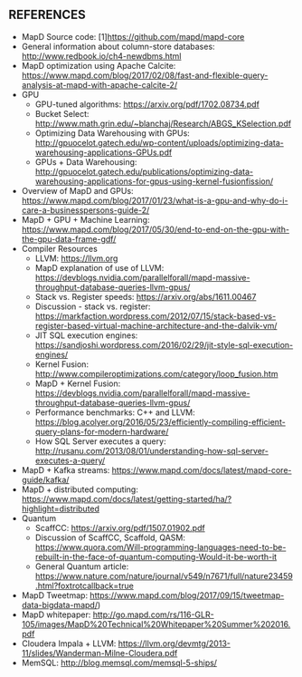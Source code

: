 ## REFERENCES  

* MapD Source code:  [1]https://github.com/mapd/mapd-core
* General information about column-store databases:  http://www.redbook.io/ch4-newdbms.html
* MapD optimization using Apache Calcite:  https://www.mapd.com/blog/2017/02/08/fast-and-flexible-query-analysis-at-mapd-with-apache-calcite-2/
* GPU
  * GPU-tuned algorithms:  https://arxiv.org/pdf/1702.08734.pdf
  * Bucket Select:   http://www.math.grin.edu/~blanchaj/Research/ABGS_KSelection.pdf
  * Optimizing Data Warehousing with GPUs:  http://gpuocelot.gatech.edu/wp-content/uploads/optimizing-data-warehousing-applications-GPUs.pdf
  * GPUs + Data Warehousing:  http://gpuocelot.gatech.edu/publications/optimizing-data-warehousing-applications-for-gpus-using-kernel-fusionfission/
* Overview of MapD and GPUs:  https://www.mapd.com/blog/2017/01/23/what-is-a-gpu-and-why-do-i-care-a-businesspersons-guide-2/
* MapD + GPU + Machine Learning:  https://www.mapd.com/blog/2017/05/30/end-to-end-on-the-gpu-with-the-gpu-data-frame-gdf/
* Compiler Resources
  * LLVM:  https://llvm.org
  * MapD explanation of use of LLVM:  https://devblogs.nvidia.com/parallelforall/mapd-massive-throughput-database-queries-llvm-gpus/
  * Stack vs. Register speeds:  https://arxiv.org/abs/1611.00467
  * Discussion - stack vs. register:  https://markfaction.wordpress.com/2012/07/15/stack-based-vs-register-based-virtual-machine-architecture-and-the-dalvik-vm/
  * JIT SQL execution engines:  https://sandjoshi.wordpress.com/2016/02/29/jit-style-sql-execution-engines/
  * Kernel Fusion:  http://www.compileroptimizations.com/category/loop_fusion.htm
  * MapD + Kernel Fusion: https://devblogs.nvidia.com/parallelforall/mapd-massive-throughput-database-queries-llvm-gpus/
  * Performance benchmarks:  C++ and LLVM:  https://blog.acolyer.org/2016/05/23/efficiently-compiling-efficient-query-plans-for-modern-hardware/
  * How SQL Server executes a query:  http://rusanu.com/2013/08/01/understanding-how-sql-server-executes-a-query/
* MapD + Kafka streams:  https://www.mapd.com/docs/latest/mapd-core-guide/kafka/
* MapD + distributed computing:  https://www.mapd.com/docs/latest/getting-started/ha/?highlight=distributed
* Quantum
  * ScaffCC:  https://arxiv.org/pdf/1507.01902.pdf
  * Discussion of ScaffCC, Scaffold, QASM:  https://www.quora.com/Will-programming-languages-need-to-be-rebuilt-in-the-face-of-quantum-computing-Would-it-be-worth-it
  * General Quantum article:  https://www.nature.com/nature/journal/v549/n7671/full/nature23459.html?foxtrotcallback=true
* MapD Tweetmap:  https://www.mapd.com/blog/2017/09/15/tweetmap-data-bigdata-mapd/)
* MapD whitepaper:  http://go.mapd.com/rs/116-GLR-105/images/MapD%20Technical%20Whitepaper%20Summer%202016.pdf
* Cloudera Impala + LLVM:  https://llvm.org/devmtg/2013-11/slides/Wanderman-Milne-Cloudera.pdf
* MemSQL:  http://blog.memsql.com/memsql-5-ships/
